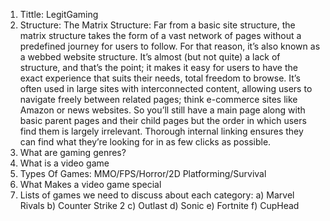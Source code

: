 1. Tittle: LegitGaming
2. Structure: The Matrix Structure: Far from a basic site structure, the matrix structure takes
the form of a vast network of pages without a predefined journey for users to follow. For
that reason, it’s also known as a webbed website structure.
It’s almost (but not quite) a lack of structure, and that’s the point; it makes it easy for
users to have the exact experience that suits their needs, total freedom to browse. It’s
often used in large sites with interconnected content, allowing users to navigate freely
between related pages; think e-commerce sites like Amazon or news websites.
So you’ll still have a main page along with basic parent pages and their child pages but
the order in which users find them is largely irrelevant. Thorough internal linking ensures
they can find what they’re looking for in as few clicks as possible.
3. What are gaming genres?
4. What is a video game
5. Types Of Games: MMO/FPS/Horror/2D Platforming/Survival
6. What Makes a video game special
7. Lists of games we need to discuss about each category:
a) Marvel Rivals
b) Counter Strike 2
c) Outlast
d) Sonic
e) Fortnite
f) CupHead
